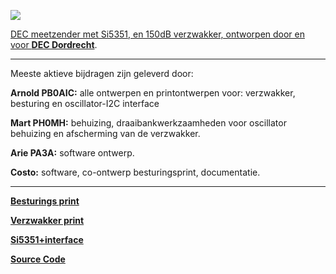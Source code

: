 <p><a href="https://www.pi4dec.nl/zelfbouw-meetzender/"><img src="https://github.com/costonisp/DEC-meetzender-test/blob/master/images/crew.jpg"></a></p> 

<a href="https://www.pi4dec.nl/zelfbouw-meetzender/">DEC meetzender met Si5351, en 150dB verzwakker, ontworpen door en voor <b>DEC Dordrecht</b></a>.
<hr>
<p>Meeste aktieve bijdragen zijn geleverd door:</p>
<p></p>

<b>Arnold PB0AIC:</b>  alle ontwerpen en printontwerpen voor: verzwakker, besturing en oscillator-I2C interface

<b>Mart PH0MH:</b> behuizing, draaibankwerkzaamheden voor oscillator behuizing en afscherming van de verzwakker.

<b>Arie PA3A:</b> software ontwerp.

<b>Costo:</b> software, co-ontwerp besturingsprint, documentatie.
<hr>

<p><a href="https://github.com/costonisp/Meetzender/blob/master/besturings_print.md"><b>Besturings print</b></a></p>
<p><a href="https://github.com/costonisp/Meetzender/blob/master/verzwakker_print.md"><b>Verzwakker print</b></a></p>
<p><a href="https://github.com/costonisp/Meetzender/blob/master/Si5351%2Binterface.md"><b>Si5351+interface</b></a></p>
<p><a href="https://github.com/costonisp/Meetzender/blob/master/source_code.md"><b>Source Code</b></a></p>
